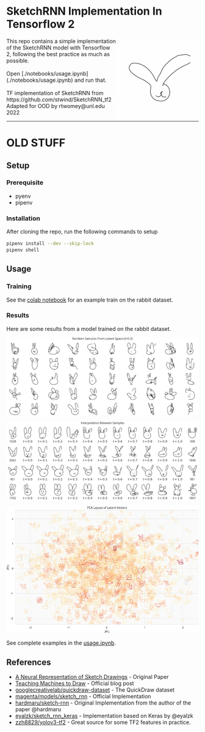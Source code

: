 
# SketchRNN Implementation In Tensorflow 2
<img style="float: right;" width="216" height="216" src="assets/rabbits_1692_144.gif"> 
This repo contains a simple implementation of the SketchRNN model with Tensorflow 2, following the best practice as much as possible.
<br><br>
Open [./notebooks/usage.ipynb](./notebooks/usage.ipynb) and run that.
<br><br>
TF implementation of SketchRNN from https://github.com/stwind/SketchRNN_tf2
Adapted for OOD by rtwomey@unl.edu 2022

------


# OLD STUFF

## Setup

### Prerequisite

* pyenv
* pipenv

### Installation

After cloning the repo, run the following commands to setup

```sh
pipenv install --dev --skip-lock
pipenv shell
```

## Usage

### Training

See the [colab notebook](notebooks/train.ipynb) for an example train on the rabbit dataset.

### Results

Here are some results from a model trained on the rabbit dataset.

![random samples](assets/random_samples.png)



![Interpolation](assets/interp.png)



![pca](assets/pca.png)

See complete examples in the [usage.ipynb](notebooks/usage.ipynb).

## References

* [A Neural Representation of Sketch Drawings](https://arxiv.org/abs/1704.03477) - Original Paper
* [Teaching Machines to Draw](http://blog.otoro.net/2017/05/19/teaching-machines-to-draw/) - Official blog post
* [googlecreativelab/quickdraw-dataset](https://github.com/googlecreativelab/quickdraw-dataset) - The QuickDraw dataset
* [magenta/models/sketch_rnn](https://github.com/tensorflow/magenta/tree/master/magenta/models/sketch_rnn) - Official Implementation
* [hardmaru/sketch-rnn](https://github.com/hardmaru/sketch-rnn) - Original Implementation from the author of the paper @hardmaru
* [eyalzk/sketch_rnn_keras](https://github.com/eyalzk/sketch_rnn_keras) - Implementation based on Keras by @eyalzk
* [zzh8829/yolov3-tf2](https://github.com/zzh8829/yolov3-tf2) - Great source for some TF2 features in practice.
